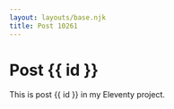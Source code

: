 ```yaml
---
layout: layouts/base.njk
title: Post 10261
---
```


# Post {{ id }}

This is post {{ id }} in my Eleventy project.
